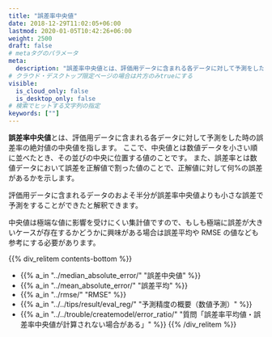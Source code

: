 ```yaml
---
title: "誤差率中央値"
date: 2018-12-29T11:02:05+06:00
lastmod: 2020-01-05T10:42:26+06:00
weight: 2500
draft: false
# metaタグのパラメータ
meta:
  description: "誤差率中央値とは、評価用データに含まれる各データに対して予測をした時の誤差率の絶対値の中央値を指します。"
# クラウド・デスクトップ限定ページの場合は片方のみtrueにする
visible:
  is_cloud_only: false
  is_desktop_only: false
# 検索でヒットする文字列の指定
keywords: [""]
---
```


**誤差率中央値**とは、評価用データに含まれる各データに対して予測をした時の誤差率の絶対値の中央値を指します。
ここで、中央値とは数値データを小さい順に並べたとき、その並びの中央に位置する値のことです。
また、誤差率とは数値データにおいて誤差を正解値で割った値のことで、正解値に対して何%の誤差があるかを示します。

評価用データに含まれるデータのおよそ半分が誤差率中央値よりも小さな誤差で予測をすることができたと解釈できます。

中央値は極端な値に影響を受けにくい集計値ですので、もしも極端に誤差が大きいケースが存在するかどうかに興味がある場合は誤差平均や RMSE の値なども参考にする必要があります。

{{% div_relitem contents-bottom %}}

- {{% a_in "../median_absolute_error/" "誤差中央値" %}}
- {{% a_in "../mean_absolute_error/" "誤差平均" %}}
- {{% a_in "../rmse/" "RMSE" %}}
- {{% a_in "../../tips/result/eval_reg/" "予測精度の概要（数値予測）" %}}
- {{% a_in "../../trouble/createmodel/error_ratio/" "質問「誤差率平均値・誤差率中央値が計算されない場合がある」" %}}
  {{% /div_relitem %}}
